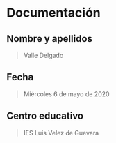 # Documentación

## Nombre y apellidos

> Valle Delgado

## Fecha

> Miércoles 6 de mayo de 2020

## Centro educativo

> IES Luis Velez de Guevara
